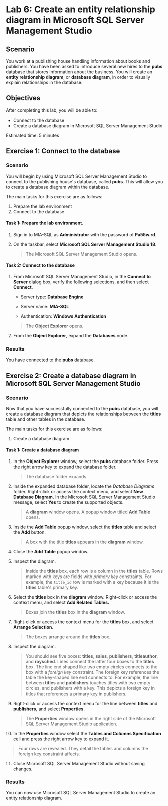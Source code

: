 # Lab 6: Create an entity relationship diagram in Microsoft SQL Server Management Studio

## Scenario

You work at a publishing house handling information about books and publishers. You have been asked to introduce several new hires to the **pubs** database that stores information about the business. You will create an **entity relationship diagram**, or **database diagram**, in order to visually explain relationships in the database.

## Objectives

After completing this lab, you will be able to:

- Connect to the database
- Create a database diagram in Microsoft SQL Server Management Studio

Estimated time: 5 minutes

## Exercise 1: Connect to the database

### Scenario

You will begin by using Microsoft SQL Server Management Studio to connect to the publishing house's database, called **pubs**. This will allow you to create a database diagram within the database.

The main tasks for this exercise are as follows:

1. Prepare the lab environment
2. Connect to the database

#### Task 1: Prepare the lab environment.

1. Sign in to MIA-SQL as **Administrator** with the password of **Pa55w.rd**.

2. On the taskbar, select **Microsoft SQL Server Management Studio 18**. 

   > The Microsoft SQL Server Management Studio opens.

####  Task 2: Connect to the database

1. From Microsoft SQL Server Management Studio, in the **Connect to Server** dialog box, verify the following selections, and then select **Connect**.

   - Server type: **Database Engine**

   - Server name: **MIA-SQL**

   - Authentication: **Windows Authentication**

   >The **Object Explorer** opens.

2. From the **Object Explorer**, expand the **Databases** node.

### Results

You have connected to the **pubs** database.

## Exercise 2: Create a database diagram in Microsoft SQL Server Management Studio

### Scenario

Now that you have successfully connected to the **pubs** database, you will create a database diagram that depicts the relationships between the **titles** table and other tables in the database.

The main tasks for this exercise are as follows:

1. Create a database diagram

#### Task 1: Create a database diagram

1. In the **Object Explorer** window, select the **pubs** database folder. Press the right arrow key to expand the database folder.

   > The database folder expands.

2. Inside the expanded database folder, locate the *Database Diagrams* folder. Right-click or access the context menu, and select **New Database Diagram.** In the Microsoft SQL Server Management Studio message, select **Yes** to create the supported objects.

   > A **diagram** window opens.
   > A popup window titled **Add Table** opens.

3. Inside the **Add Table** popup window, select the **titles** table and select the **Add** button.

   > A box with the title **titles** appears in the **diagram** window.

4. Close the **Add Table** popup window.

5. Inspect the diagram.

   > Inside the **titles** box, each row is a column in the **titles** table.
   > Rows marked with keys are fields with *primary key* constraints.
   > For example, the `title_id` row is marked with a key because it is the **titles** table's primary key.

6. Select the **titles** box in the **diagram** window. Right-click or access the context menu, and select **Add Related Tables.**

   > Boxes join the **titles** box in the **diagram** window.

7. Right-click or access the context menu for the **titles** box, and select **Arrange Selection**.

   > The boxes arrange around the **titles** box.

8. Inspect the diagram.

   > You should see five boxes: **titles**, **sales**, **publishers**, **titleauthor**, and **roysched**.
   > Lines connect the latter four boxes to the **titles** box. The line end shaped like two empty circles connects to the box with a *foreign key* constraint. The foreign key references the table the key-shaped line end connects to.
   > For example, the line between **titles** and **publishers** touches titles with two empty circles, and publishers with a key. This depicts a foreign key in titles that references a primary key in publishers.

9. Right-click or access the context menu for the line between **titles** and **publishers**, and select **Properties**.

   > The **Properties** window opens in the right side of the Microsoft SQL Server Management Studio application.

10. In the **Properties** window select the **Tables and Columns Specification** cell and press the right arrow key to expand it.

   > Four rows are revealed. They detail the tables and columns the foreign key constraint affects. 

11. Close Microsoft SQL Server Management Studio without saving changes.

### Results

You can now use Microsoft SQL Server Management Studio to create an entity relationship diagram.
